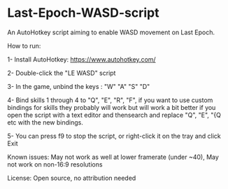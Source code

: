 # Last-Epoch-WASD-script

An AutoHotkey script aiming to enable WASD movement on Last Epoch.

How to run:

1- Install AutoHotkey: https://www.autohotkey.com/

2- Double-click the "LE WASD" script

3- In the game, unbind the keys : "W" "A" "S" "D"

4- Bind skills 1 through 4 to "Q", "E", "R", "F", if you want to use custom bindings for skills they probably will work but will work a bit better if you open the script with a text editor and thensearch and replace "Q", "E", "{Q etc with the new bindings.

5- You can press f9 to stop the script, or right-click it on the tray and click Exit

Known issues: May not work as well at lower framerate (under ~40), May not work on non-16:9 resolutions

License: Open source, no attribution needed
